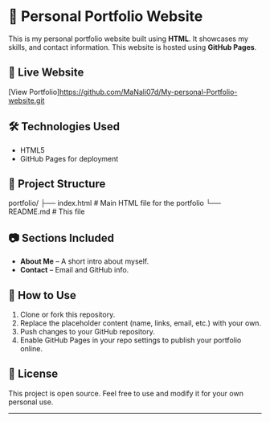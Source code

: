 # 💼 Personal Portfolio Website
This is my personal portfolio website built using **HTML**. It showcases my skills, and contact information. This website is hosted using **GitHub Pages**.

## 🔗 Live Website

[View Portfolio]https://github.com/MaNali07d/My-personal-Portfolio-website.git

## 🛠️ Technologies Used

- HTML5
- GitHub Pages for deployment

## 📁 Project Structure
portfolio/
├── index.html # Main HTML file for the portfolio
└── README.md # This file

## 📷 Sections Included

- **About Me** – A short intro about myself.
- **Contact** – Email and GitHub info.

## 🚀 How to Use

1. Clone or fork this repository.
2. Replace the placeholder content (name, links, email, etc.) with your own.
3. Push changes to your GitHub repository.
4. Enable GitHub Pages in your repo settings to publish your portfolio online.

## 📝 License

This project is open source. Feel free to use and modify it for your own personal use.

---
